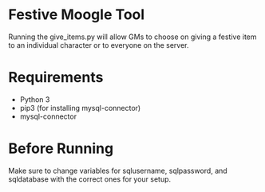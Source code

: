 Festive Moogle Tool
========

Running the give_items.py will allow GMs to choose on giving a festive item to an individual character or to everyone
on the server.

Requirements
========

* Python 3
* pip3 (for installing mysql-connector)
* mysql-connector

Before Running
========
Make sure to change variables for sqlusername, sqlpassword, and sqldatabase with the correct ones for your setup.
